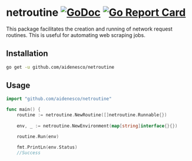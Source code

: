 # netroutine [![GoDoc](https://godoc.org/github.com/aidenesco/netroutine?status.svg)](https://godoc.org/github.com/aidenesco/netroutine) [![Go Report Card](https://goreportcard.com/badge/github.com/aidenesco/netroutine)](https://goreportcard.com/report/github.com/aidenesco/netroutine)
This package facilitates the creation and running of network request routines. This is useful for automating web scraping jobs.

## Installation
```sh
go get -u github.com/aidenesco/netroutine
```

## Usage
```go
import "github.com/aidenesco/netroutine"

func main() {
    routine := netroutine.NewRoutine([]netroutine.Runnable{})
    
    env, _ := netroutine.NewEnvironment(map[string]interface{}{})

    routine.Run(env)

    fmt.PrintLn(env.Status)
    //Success
```
